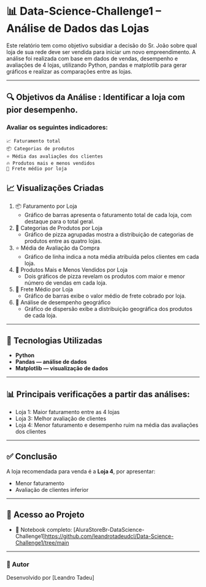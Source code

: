 # 📊 Data-Science-Challenge1 – Análise de Dados das Lojas

Este relatório tem como objetivo subsidiar a decisão do Sr. João sobre qual loja de sua rede deve ser vendida para iniciar um novo empreendimento.
A análise foi realizada com base em dados de vendas, desempenho e avaliações de 4 lojas, utilizando Python, pandas e matplotlib para gerar gráficos
e realizar as comparações entre as lojas.

---

## 🔍 Objetivos da Análise : Identificar a loja com pior desempenho.


### Avaliar os seguintes indicadores:

    📈 Faturamento total
    📦 Categorias de produtos
    ⭐ Média das avaliações dos clientes
    🔥 Produtos mais e menos vendidos
    🚚 Frete médio por loja


## 📈 Visualizações Criadas
   1. 📦 Faturamento por Loja
      - Gráfico de barras apresenta o faturamento total de cada loja, com destaque para o total geral.
   2. 📂 Categorias de Produtos por Loja
      - Gráfico de pizza agrupadas mostra a distribuição de categorias de produtos entre as quatro lojas.
   3. ⭐ Média de Avaliação da Compra
      - Gráfico de linha indica a nota média atribuída pelos clientes em cada loja.
   4. 🍕 Produtos Mais e Menos Vendidos por Loja
      - Dois gráficos de pizza revelam os produtos com maior e menor número de vendas em cada loja.
   5. 🚚 Frete Médio por Loja
      - Gráfico de barras exibe o valor médio de frete cobrado por loja.
   6. 🚚 Análise de desempenho geográfico
      - Gráfico de dispersão exibe a distribuição geográfica dos produtos de cada loja.
       
---

## 🧪 Tecnologias Utilizadas

  - **Python**
  - **Pandas — análise de dados**
  - **Matplotlib — visualização de dados**

---

## 📊 Principais verificações a partir das análises:

  - Loja 1: Maior faturamento entre as 4 lojas
  - Loja 3: Melhor avaliação de clientes
  - Loja 4: Menor faturamento e desempenho ruim na média das avaliações dos clientes

---

## ✅ Conclusão

A loja recomendada para venda é a **Loja 4**, por apresentar:

  - Menor faturamento
  - Avaliação de clientes inferior

---
  
## 📂 Acesso ao Projeto
- 📑 Notebook completo: [AluraStoreBr-DataScience-Challenge1]https://github.com/leandrotadeudcl/Data-Science-Challenge1/tree/main

---

### 📌 Autor

Desenvolvido por [Leandro Tadeu]
